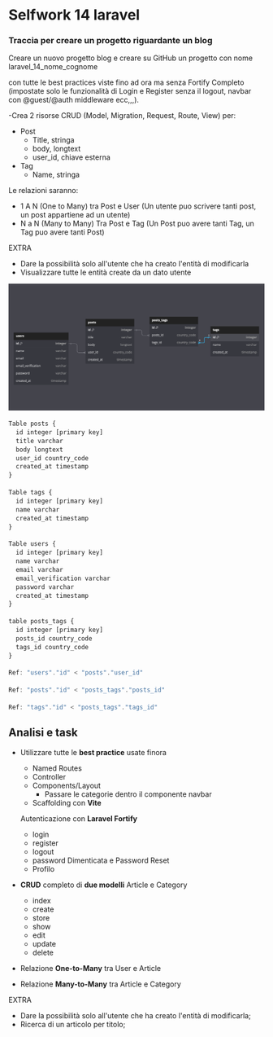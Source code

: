 # Selfwork 14 laravel

### Traccia per creare un progetto riguardante un blog

Creare un nuovo progetto blog e creare su GitHub un progetto con nome laravel_14_nome_cognome

con tutte le best practices viste fino ad ora ma senza Fortify Completo (impostate solo le funzionalità di Login e Register senza il logout, navbar con @guest/@auth middleware ecc,,,).

-Crea 2 risorse CRUD (Model, Migration, Request, Route, View) per:

- Post
    - Title, stringa
    - body, longtext
    - user_id, chiave esterna
- Tag
    - Name, stringa

Le relazioni saranno:

- 1 A N (One to Many) tra Post e User (Un utente puo scrivere tanti post, un post appartiene ad un utente)
- N a N (Many to Many) Tra Post e Tag (Un Post puo avere tanti Tag, un Tag puo avere tanti Post)

EXTRA

- Dare la possibilità solo all'utente che ha creato l'entità di modificarla
- Visualizzare tutte le entità create da un dato utente

![schema-db](public/assets/schema-db.png)

```jsx
Table posts {
  id integer [primary key]
  title varchar
  body longtext
  user_id country_code
  created_at timestamp
}

Table tags {
  id integer [primary key]
  name varchar
  created_at timestamp
}

Table users {
  id integer [primary key]
  name varchar
  email varchar
  email_verification varchar
  password varchar
  created_at timestamp
}

table posts_tags {
  id integer [primary key]
  posts_id country_code
  tags_id country_code
}

Ref: "users"."id" < "posts"."user_id"

Ref: "posts"."id" < "posts_tags"."posts_id"

Ref: "tags"."id" < "posts_tags"."tags_id"
```

## Analisi e task

- Utilizzare tutte le **best practice** usate finora
    - Named Routes
    - Controller
    - Components/Layout
        - Passare le categorie dentro il componente navbar
    - Scaffolding con **Vite**
    
    Autenticazione con **Laravel Fortify**
    
    - login
    - register
    - logout
    - password Dimenticata e Password Reset
    - Profilo
- **CRUD** completo di **due modelli** Article e Category
    - index
    - create
    - store
    - show
    - edit
    - update
    - delete
- Relazione **One-to-Many** tra User e Article
- Relazione **Many-to-Many** tra Article e Category

EXTRA

- Dare la possibilità solo all'utente che ha creato l'entità di modificarla;
- Ricerca di un articolo per titolo;